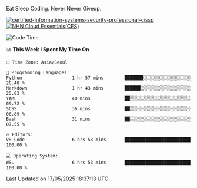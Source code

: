 Eat Sleep Coding.
Never Never Giveup.

[![certified-information-systems-security-professional-cissp](https://github.com/user-attachments/assets/d259884f-7f9a-4d80-a663-6968ead7464a)](https://www.credly.com/badges/f394a010-85a0-450b-9136-8043af01d71c/public_url)
[![NHN Cloud Essentials(CES)](https://github.com/user-attachments/assets/f405dcae-c923-424d-927f-e993bac10fa9)](https://www.nhncloud.com/kr/edu/certification/search)


<!--START_SECTION:waka-->
![Code Time](http://img.shields.io/badge/Code%20Time-4%2C170%20hrs%206%20mins-blue)

📊 **This Week I Spent My Time On** 

```text
🕑︎ Time Zone: Asia/Seoul

💬 Programming Languages: 
Python                   1 hr 57 mins        ███████░░░░░░░░░░░░░░░░░░   28.48 % 
Markdown                 1 hr 43 mins        ██████░░░░░░░░░░░░░░░░░░░   25.03 % 
YAML                     40 mins             ██░░░░░░░░░░░░░░░░░░░░░░░   09.72 % 
SCSS                     36 mins             ██░░░░░░░░░░░░░░░░░░░░░░░   08.89 % 
Bash                     31 mins             ██░░░░░░░░░░░░░░░░░░░░░░░   07.55 % 

🔥 Editors: 
VS Code                  6 hrs 53 mins       █████████████████████████   100.00 % 

💻 Operating System: 
WSL                      6 hrs 53 mins       █████████████████████████   100.00 % 
```


 Last Updated on 17/05/2025 18:37:13 UTC
<!--END_SECTION:waka-->
